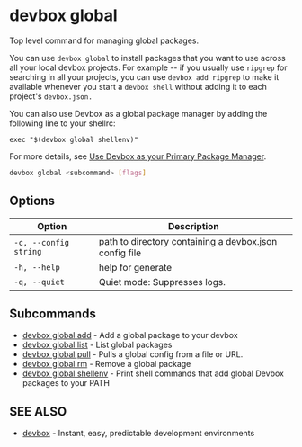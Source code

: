 # devbox global

Top level command for managing global packages.

You can use `devbox global` to install packages that you want to use across all your local devbox projects. For example -- if you usually use `ripgrep` for searching in all your projects, you can use `devbox add ripgrep` to make it available whenever you start a `devbox shell` without adding it to each project's `devbox.json.` 

You can also use Devbox as a global package manager by adding the following line to your shellrc: 

`exec "$(devbox global shellenv)"`

For more details, see [Use Devbox as your Primary Package Manager](../devbox_global.md).

```bash
devbox global <subcommand> [flags]
```

## Options

<!-- Markdown Table of Options -->
| Option | Description |
| --- | --- |
| `-c, --config string` | path to directory containing a devbox.json config file |
| `-h, --help` | help for generate |
| `-q, --quiet` | Quiet mode: Suppresses logs. |

## Subcommands
* [devbox global add](devbox_global_add.md)	 - Add a global package to your devbox
* [devbox global list](devbox_global_list.md)	 - List global packages
* [devbox global pull](devbox_global_pull.md)	 - Pulls a global config from a file or URL.
* [devbox global rm](devbox_global_rm.md)	 - Remove a global package 
* [devbox global shellenv](devbox_global_shellenv.md)	 - Print shell commands that add global Devbox packages to your PATH

## SEE ALSO

* [devbox](devbox.md)	 - Instant, easy, predictable development environments